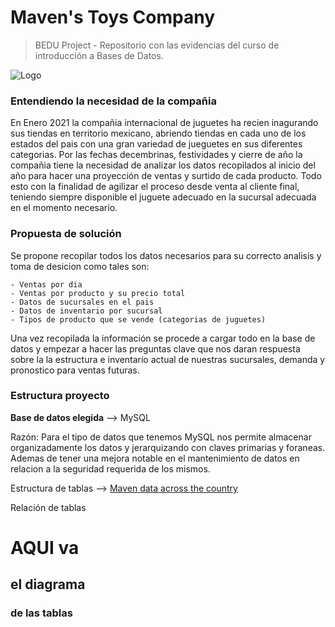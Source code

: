 
# Maven's Toys Company
> BEDU Project - Repositorio con las evidencias del curso de introducción a Bases de Datos.

![Logo](https://static.wixstatic.com/media/1ce856_55fde8f529b64ef78ca363ff34250209~mv2.png/v1/fill/w_1000,h_285,al_c,usm_0.66_1.00_0.01/1ce856_55fde8f529b64ef78ca363ff34250209~mv2.png)


### Entendiendo la necesidad de la compañia
En Enero 2021 la compañia internacional de juguetes ha recien inagurando sus tiendas en territorio mexicano, abriendo tiendas en cada uno de los estados del pais con una gran variedad de jueguetes en sus diferentes categorias. Por las fechas decembrinas, festividades y cierre de año la compañia tiene la necesidad de analizar los datos recopilados al inicio del año para hacer una proyección de ventas y surtido de cada producto. Todo esto con la finalidad de agilizar el proceso desde venta al cliente final, teniendo siempre disponible el juguete adecuado en la sucursal adecuada en el momento necesario.


### Propuesta de solución
Se propone recopilar todos los datos necesarios para su correcto analisis y toma de desicion como tales son:
```
- Ventas por dia
- Ventas por producto y su precio total
- Datos de sucursales en el pais
- Datos de inventario por sucursal
- Tipos de producto que se vende (categorias de juguetes)
```
Una vez recopilada la información se procede a cargar todo en la base de datos y empezar a hacer las preguntas clave que nos daran respuesta sobre la la estructura e inventario actual de nuestras sucursales, demanda y pronostico para ventas futuras.


### Estructura proyecto

**Base de datos elegida** --> MySQL

Razón: Para el tipo de datos que tenemos MySQL nos permite almacenar organizadamente los datos y jerarquizando con claves primarias y foraneas. Ademas de tener una mejora notable en el mantenimiento de datos en relacion a la seguridad requerida de los mismos.

Estructura de tablas --> [Maven data across the country](kaggle.com/mysarahmadbhat/toy-sales)

Relación de tablas
# AQUI va
## el diagrama 
### de las tablas







